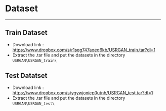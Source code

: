 # Dataset

***

## Train Dataset
* Download link : https://www.dropbox.com/s/r1sqg747aoeq6kb/USRGAN_train.tar?dl=1
* Extract the .tar file and put the datasets in the directory ```USRGAN\USRGAN_train\```


## Test Datatset
* Download link : https://www.dropbox.com/s/ygywjonicp0utnh/USRGAN_test.tar?dl=1
* Extract the .tar file and put the datasets in the directory ```USRGAN\USRGAN_test\```
